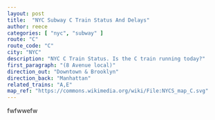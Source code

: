 ```yaml
---
layout: post
title:  "NYC Subway C Train Status And Delays"
author: reece
categories: [ "nyc", "subway" ]
route: "C"
route_code: "C"
city: "NYC"
description: "NYC C Train Status. Is the C train running today?"
first_paragraph: "(8 Avenue local)"
direction_out: "Downtown & Brooklyn"
direction_back: "Manhattan"
related_trains: "A,E"
map_ref: "https://commons.wikimedia.org/wiki/File:NYCS_map_C.svg"
---
```


fwfwwefw
